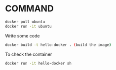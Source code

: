 # COMMAND

```bash
docker pull ubuntu
docker run -it ubuntu
```

Write some code

```bash
docker build -t hello-docker . (build the image)
```

To check the container

```bash
docker run -it hello-docker sh
```
